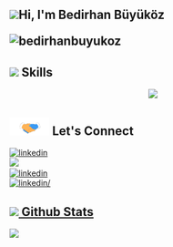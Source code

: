 <h2 align="left"><img src="https://media.giphy.com/media/hvRJCLFzcasrR4ia7z/giphy.gif" width="21"><b>Hi, I'm Bedirhan Büyüköz</b>

<p align="left"> <img src="https://komarev.com/ghpvc/?username=bedirhanbuyukoz&label=Profile%20views&color=0e75b6&style=flat" alt="bedirhanbuyukoz"/></p>



## <img src="https://media2.giphy.com/media/QssGEmpkyEOhBCb7e1/giphy.gif?cid=ecf05e47a0n3gi1bfqntqmob8g9aid1oyj2wr3ds3mg700bl&rid=giphy.gif" width ="25"><b> Skills</b>

<p align="center">
<a href="https://github.com/DenverCoder1/readme-typing-svg"><img src="https://readme-typing-svg.herokuapp.com?font=Time+New+Roman&color=cyan&size=25&center=true&vCenter=true&width=600&height=100&lines=Software+Engineer;Full+Stack+Developer"></a>
</p>

		
## <img src="https://github.com/0xAbdulKhalid/0xAbdulKhalid/raw/main/assets/mdImages/handshake.gif" width ="70"><b> Let's Connect</b>

<a href="https://linkedin.com/in/bedirhanbuyukoz" target="_blank">
<img src="https://img.shields.io/badge/linkedin:  bedirhanbuyukoz-%2300acee.svg?color=405DE6&style=for-the-badge&logo=linkedin&logoColor=white" alt=linkedin />
<div align="left">

<a href="mailto:bedirhanbuyukoz@gmail.com" target="_blank">
<img src="https://img.shields.io/badge/gmail:  bedirhanbuyukoz-%23EA4335.svg?style=for-the-badge&logo=gmail&logoColor=white" t=mail />
<div align="left">

<a href="https://www.instagram.com/beykozuniyazilim" target="_blank">
<img src="https://img.shields.io/badge/instagram:  Software Engineering Club-%2300acee.svg?color=663399&style=for-the-badge&logo=instagram&logoColor=white" alt=linkedin />
<div align="left">


<a href="https://www.linkedin.com/company/beykozyazilim" target="_blank">
<img src="https://img.shields.io/badge/linkedin:  Software Engineering Club-%2300acee.svg?color=405DE6&style=for-the-badge&logo=linkedin&logoColor=white" alt=linkedin/> 
<div align="left">


	



## <img src="https://media.giphy.com/media/iY8CRBdQXODJSCERIr/giphy.gif" width="35"><b> Github Stats </b> 
	
<a href="https://github.com/bedirhanbuyukoz/">
<img src="https://github-readme-stats.vercel.app/api?username=bedirhanbuyukoz&include_all_commits=true&count_private=true&show_icons=true&line_height=20&title_color=7A7ADB&icon_color=2234AE&text_color=D3D3D3&bg_color=0,000000,130F40" width="400"/>










